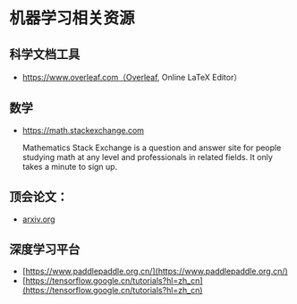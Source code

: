 # 机器学习相关资源

## 科学文档工具
* https://www.overleaf.com（Overleaf, Online LaTeX Editor）


## 数学
* https://math.stackexchange.com

    Mathematics Stack Exchange is a question and answer site for people studying math at any level and professionals in related fields. It only takes a minute to sign up.

## 顶会论文：
* [arxiv.org](arxiv.org)

## 深度学习平台
* [https://www.paddlepaddle.org.cn/](https://www.paddlepaddle.org.cn/)
* [https://tensorflow.google.cn/tutorials?hl=zh_cn](https://tensorflow.google.cn/tutorials?hl=zh_cn)
